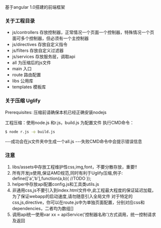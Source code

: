 ﻿
基于angular 1.0搭建的前端框架

### 关于工程目录

* js/controllers	存放控制器，正常情况一个页面一个控制器，特殊情况一个页面可多个控制器，但必须有一个主控制器
* js/directives	存放自定义指令
* js/filters		存放自定义过滤器
* js/services		存放服务层，调取api
* all			为压缩后的js文件
* main			入口
* route			路由配置
* libs			公用库
* templates		模板库


### 关于压缩 Uglify

Prerequisites: 压缩前请确保本机已经正确安装nodejs

工程压缩：使用node.js 和r.js，build.js 为配置文件
执行CMD命令：
``` bash
$ node r.js -o build.js
```

---成功会在js文件夹中生成一个all.js
---失败CMD命令中会提示错误信息

### 注意
1. libs/assets中存放工程维护性css,img,font，不要分散存放，重要!!
2. 所有开发js使用,保证AMD规范,同时有利于Uglify压缩,例子:
   define(['a','b'],function(a,b){
	//TODO
   });
3. helper中存放api配置config.js和工具类utils.js
4. 非通用css,js不要引入到index.html文件中,此工程最大程度的保证延迟加载，为了保证webapp的启动速度,请勿随意引入全局文件
   对于特定的css,js,directive，你可以在route.js中为单独页面配置，分别对应css和dependencies，二者均为数组[]
5. 调用api统一使用var xx = apiService('控制器名称')方式调用，统一控制请求及返回